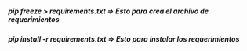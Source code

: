 ##### pip freeze > requirements.txt => Esto para crea el archivo de requerimientos 
##### pip install -r requirements.txt => Esto para instalar los requerimientos

